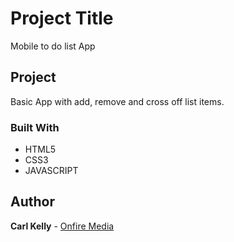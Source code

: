 # Project Title

Mobile to do list App


## Project

Basic App with add, remove and cross off list items.


### Built With 

* HTML5
* CSS3
* JAVASCRIPT


## Author

**Carl Kelly** - [Onfire Media](http://www.onfiremedia.co.uk)


